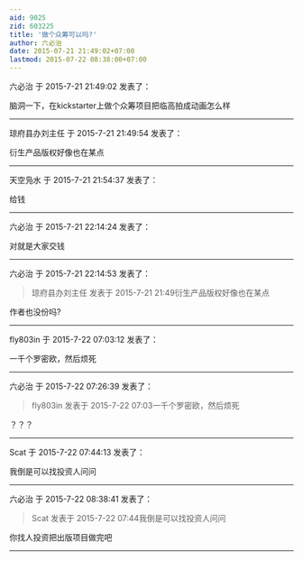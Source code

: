 ```yaml
---
aid: 9025
zid: 603225
title: '做个众筹可以吗?'
author: 六必治
date: 2015-07-21 21:49:02+07:00
lastmod: 2015-07-22 08:38:00+07:00
---
```


六必治 于 2015-7-21 21:49:02 发表了：

脑洞一下，在kickstarter上做个众筹项目把临高拍成动画怎么样

---------

琼府县办刘主任 于 2015-7-21 21:49:54 发表了：

衍生产品版权好像也在某点

---------

天空凫水 于 2015-7-21 21:54:37 发表了：

给钱

---------

六必治 于 2015-7-21 22:14:24 发表了：

对就是大家交钱

---------

六必治 于 2015-7-21 22:14:53 发表了：

> 琼府县办刘主任 发表于 2015-7-21 21:49衍生产品版权好像也在某点



作者也没份吗?

---------

fly803in 于 2015-7-22 07:03:12 发表了：

一千个罗密欧，然后烦死

---------

六必治 于 2015-7-22 07:26:39 发表了：

> fly803in 发表于 2015-7-22 07:03一千个罗密欧，然后烦死



？？？

---------

Scat 于 2015-7-22 07:44:13 发表了：

我倒是可以找投资人问问

---------

六必治 于 2015-7-22 08:38:41 发表了：

> Scat 发表于 2015-7-22 07:44我倒是可以找投资人问问



你找人投资把出版项目做完吧

---------

